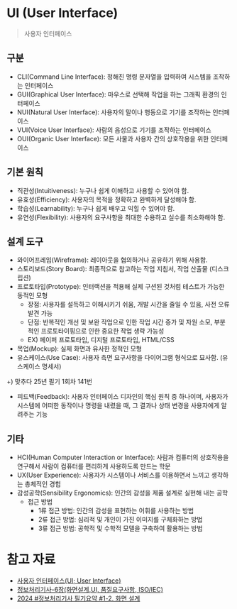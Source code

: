 # UI (User Interface)

> 사용자 인터페이스

## 구분

- CLI(Command Line Interface): 정해진 명령 문자열을 입력하여 시스템을 조작하는 인터페이스
- GUI(Graphical User Interface): 마우스로 선택해 작업을 하는 그래픽 환경의 인터페이스
- NUI(Natural User Interface): 사용자의 말이나 행동으로 기기를 조작하는 인터페이스
- VUI(Voice User Interface): 사람의 음성으로 기기를 조작하는 인터페이스
- OUI(Organic User Interface): 모든 사물과 사용자 간의 상호작용을 위한 인터페이스

## 기본 원칙

- 직관성(Intuitiveness): 누구나 쉽게 이해하고 사용할 수 있어야 함.
- 유효성(Efficiency): 사용자의 목적을 정확하고 완벽하게 달성해야 함.
- 학습성(Learnability): 누구나 쉽게 배우고 익힐 수 있어야 함.
- 유연성(Flexibility): 사용자의 요구사항을 최대한 수용하고 실수를 최소화해야 함.

## 설계 도구

- 와이어프레임(Wireframe): 레이아웃을 협의하거나 공유하기 위해 사용함.
- 스토리보드(Story Board): 최종적으로 참고하는 작업 지침서, 작업 산출물 (디스크립션)
- 프로토타입(Prototype): 인터랙션을 적용해 실제 구션된 것처럼 테스트가 가능한 동적인 모형
  - 장점: 사용자를 설득하고 이해시키기 쉬움, 개발 시간을 줄일 수 있음, 사전 오류 발견 가능
  - 단점: 반복적인 개선 및 보완 작업으로 인한 작업 시간 증가 및 자원 소모, 부분적인 프로토타이핑으로 인한 중요한 작업 생략 가능성
  - EX) 페이퍼 프로토타입, 디지털 프로토타입, HTML/CSS
- 목업(Mockup): 실제 화면과 유사한 정적인 모형
- 유스케이스(Use Case): 사용자 측면 요구사항을 다이어그램 형식으로 묘사함. (유스케이스 명세서)

+) 맞추다 25년 필기 1회차 141번

- 피드백(Feedback): 사용자 인터페이스 디자인의 핵심 원칙 중 하나이며, 사용자가 시스템에 어떠한 동작이나 명령을 내렸을 때, 그 결과나 상태 변경을 사용자에게 알려주는 기능

## 기타

- HCI(Human Computer Interaction or Interface): 사람과 컴퓨터의 상호작용을 연구해서 사람이 컴퓨터를 편리하게 사용하도록 만드는 학문
- UX(User Experience): 사용자가 시스템이나 서비스를 이용하면서 느끼고 생각하는 총체적인 경험
- 감성공학(Sensibility Ergonomics): 인간의 감성을 제품 설계로 실현해 내는 공학
  - 접근 방법
    - 1류 접근 방법: 인간의 감성을 표현하는 어휘를 사용하는 방법
    - 2류 접근 방법: 심리적 및 개인이 가진 이미지를 구체화하는 방법
    - 3류 접근 방법: 공학적 및 수학적 모델을 구축하여 활용하는 방법

# 참고 자료

- [사용자 인터페이스(UI; User Interface)](https://m.blog.naver.com/wook2124/222103002127)
- [정보처리기사-6장(화면설계,UI, 품질요구사항, ISO/IEC)](https://strap.tistory.com/entry/%EC%A0%95%EB%B3%B4%EC%B2%98%EB%A6%AC%EA%B8%B0%EC%82%AC-6%EC%9E%A5%ED%99%94%EB%A9%B4%EC%84%A4%EA%B3%84UI-%ED%92%88%EC%A7%88%EC%9A%94%EA%B5%AC%EC%82%AC%ED%95%AD-ISOIEC)
- [2024 #정보처리기사 필기요약 #1-2. 화면 설계](https://simuing.tistory.com/entry/2021-%EC%A0%95%EB%B3%B4%EC%B2%98%EB%A6%AC%EA%B8%B0%EC%82%AC-%ED%95%84%EA%B8%B0%EC%9A%94%EC%95%BD-%ED%99%94%EB%A9%B4-%EC%84%A4%EA%B3%84)

